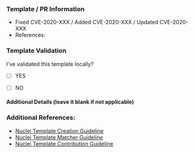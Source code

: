 ### Template / PR Information

<!-- Explains the information and/or motivation for update or/ creating this templates -->
<!-- Please include any reference to your template if available -->

- Fixed CVE-2020-XXX / Added CVE-2020-XXX / Updated CVE-2020-XXX
- References:

### Template Validation

I've validated this template locally?
- [ ] YES
- [ ] NO


#### Additional Details (leave it blank if not applicable)

<!-- Include Shodan / Fofa / Google Query / Docker / Screenshots if available -->
<!-- Include HTTP/TCP/DNS Matched response data snippet if available -->
<!-- Please do NOT include vulnerable host information in pull requests -->
<!-- None of the prerequisites are obligatory; they are merely intended to speed the review process. -->

### Additional References:

- [Nuclei Template Creation Guideline](https://nuclei.projectdiscovery.io/templating-guide/)
- [Nuclei Template Matcher Guideline](https://github.com/0xKayala/custom-nuclei-templates/wiki/Unique-Template-Matchers)
- [Nuclei Template Contribution Guideline](https://github.com/0xKayala/custom-nuclei-templates/blob/master/CONTRIBUTING.md)
